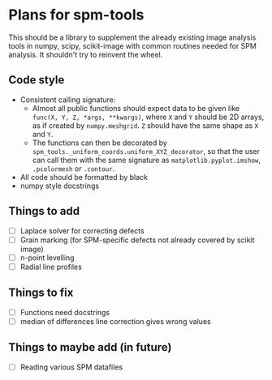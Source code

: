 # Plans for spm-tools
This should be a library to supplement the already existing image analysis tools in numpy, scipy, scikit-image with common routines needed for SPM analysis. It shouldn't try to reinvent the wheel.

## Code style
* Consistent calling signature:
  * Almost all public functions should expect data to be given like `func(X, Y, Z, *args, **kwargs)`, where `X` and `Y` should be 2D arrays, as if created by `numpy.meshgrid`. `Z` should have the same shape as `X` and `Y`.
  * The functions can then be decorated by `spm_tools._uniform_coords.uniform_XYZ_decorator`, so that the user can call them with the same signature as `matplotlib.pyplot.imshow`, `.pcolormesh` or `.contour`.
* All code should be formatted by black
* numpy style docstrings

## Things to add
- [ ] Laplace solver for correcting defects
- [ ] Grain marking (for SPM-specific defects not already covered by scikit image)
- [ ] n-point levelling
- [ ] Radial line profiles

## Things to fix
- [ ] Functions need docstrings
- [ ] median of differences line correction gives wrong values

## Things to maybe add (in future)
- [ ] Reading various SPM datafiles